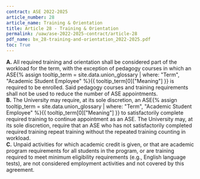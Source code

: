 ```yaml
---
contract: ASE 2022-2025
article_number: 28
article_name: Training & Orientation 
title: Article 28 - Training & Orientation 
permalink: /uaw/ase-2022-2025-contract/article-28
pdf_name: bx_28-training-and-orientation_2022-2025.pdf
toc: True
---
```



<div class="lvl1"><b>A.</b> All required training and orientation shall be considered part of the workload for the term, with the exception of pedagogy courses in which an <span class="tooltip">ASE<span class="tooltip-text">{% assign tooltip_term = site.data.union_glossary | where: "Term", "Academic Student Employee" %}{{ tooltip_term[0]["Meaning"] }}</span></span> is required to be enrolled. Said pedagogy courses and training requirements shall not be used to reduce the number of ASE appointments.</div>
<div class="lvl1"><b>B.</b> The University may require, at its sole discretion, an <span class="tooltip">ASE<span class="tooltip-text">{% assign tooltip_term = site.data.union_glossary | where: "Term", "Academic Student Employee" %}{{ tooltip_term[0]["Meaning"] }}</span></span> to satisfactorily complete required training to continue appointment as an ASE. The University may, at its sole discretion, require that an ASE who has not satisfactorily completed required training repeat training without the repeated training counting in workload.</div>
<div class="lvl1"><b>C.</b> Unpaid activities for which academic credit is given, or that are academic program requirements for all students in the program, or are training required to meet minimum eligibility requirements (e.g., English language tests), are not considered employment activities and not covered by this agreement.</div>

